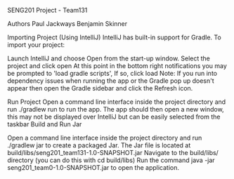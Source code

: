 SENG201 Project - Team131

Authors
Paul Jackways
Benjamin Skinner



Importing Project (Using IntelliJ)
IntelliJ has built-in support for Gradle. To import your project:

Launch IntelliJ and choose Open from the start-up window.
Select the project and click open
At this point in the bottom right notifications you may be prompted to 'load gradle scripts', If so, click load
Note: If you run into dependency issues when running the app or the Gradle pop up doesn't appear then open the Gradle sidebar and click the Refresh icon.

Run Project
Open a command line interface inside the project directory and run ./gradlew run to run the app.
The app should then open a new window, this may not be displayed over IntelliJ but can be easily selected from the taskbar
Build and Run Jar


Open a command line interface inside the project directory and run ./gradlew jar to create a packaged Jar. The Jar file is located at build/libs/seng201_team131-1.0-SNAPSHOT.jar
Navigate to the build/libs/ directory (you can do this with cd build/libs)
Run the command java -jar seng201_team0-1.0-SNAPSHOT.jar to open the application.
